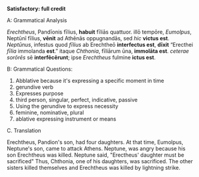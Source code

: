 **Satisfactory:  full credit**

A: Grammatical Analysis

*Erechtheus*, Pandīonis fīlius, **habuit** fīliās quattuor.
illō tempōre, *Eumolpus*, Neptūnī fīlius, **vēnit** ad Athēnās oppugnandās, sed *hic* **victus est**.  
*Neptūnus*, infestus quod *fīlius* ab Erechtheō **interfectus est**, **dīxit** “Erecthei *fīlia* immolanda **est**.” 
itaque *Chthonia*, fīliārum ūna, **immolāta est**. *ceterae sorōrēs* sē **interfēcērunt**; ipse *Erechtheus* fulmine **ictus est**.

B: Grammatical Questions:
1. Abblative because it's expressing a specific moment in time
2. gerundive verb 
3. Expresses purpose
4. third person, singular, perfect, indicative, passive
5. Using the gerundive to express necessity 
6. feminine, nominative, plural
7. ablative expressing instrument or means 

C. Translation

Erechtheus, Pandion's son, had four daughters. 
 At that time, Eumolpus, Neptune's son, came to attack Athens. 
 Neptune, was angry because his son Erechtheus was killed. 
 Neptune said, "Erectheus' daughter must be sacrificed"
 Thus, Chthonia, one of his daughters, was sacrificed. 
 The other sisters killed themselves and Erechtheus was killed by lightning strike. 
